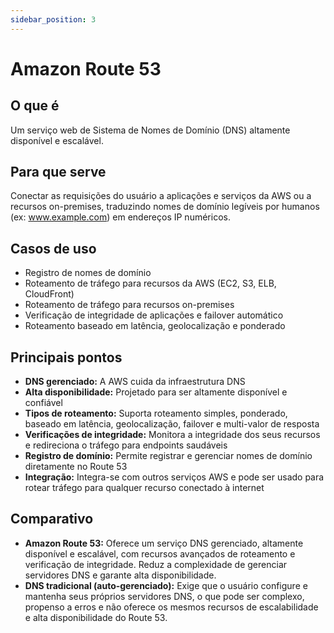 ```yaml
---
sidebar_position: 3
---
```


# Amazon Route 53

## O que é
Um serviço web de Sistema de Nomes de Domínio (DNS) altamente disponível e escalável.

## Para que serve
Conectar as requisições do usuário a aplicações e serviços da AWS ou a recursos on-premises, traduzindo nomes de domínio legíveis por humanos (ex: www.example.com) em endereços IP numéricos.

## Casos de uso
- Registro de nomes de domínio
- Roteamento de tráfego para recursos da AWS (EC2, S3, ELB, CloudFront)
- Roteamento de tráfego para recursos on-premises
- Verificação de integridade de aplicações e failover automático
- Roteamento baseado em latência, geolocalização e ponderado

## Principais pontos
- **DNS gerenciado:** A AWS cuida da infraestrutura DNS
- **Alta disponibilidade:** Projetado para ser altamente disponível e confiável
- **Tipos de roteamento:** Suporta roteamento simples, ponderado, baseado em latência, geolocalização, failover e multi-valor de resposta
- **Verificações de integridade:** Monitora a integridade dos seus recursos e redireciona o tráfego para endpoints saudáveis
- **Registro de domínio:** Permite registrar e gerenciar nomes de domínio diretamente no Route 53
- **Integração:** Integra-se com outros serviços AWS e pode ser usado para rotear tráfego para qualquer recurso conectado à internet

## Comparativo
- **Amazon Route 53:** Oferece um serviço DNS gerenciado, altamente disponível e escalável, com recursos avançados de roteamento e verificação de integridade. Reduz a complexidade de gerenciar servidores DNS e garante alta disponibilidade.
- **DNS tradicional (auto-gerenciado):** Exige que o usuário configure e mantenha seus próprios servidores DNS, o que pode ser complexo, propenso a erros e não oferece os mesmos recursos de escalabilidade e alta disponibilidade do Route 53. 